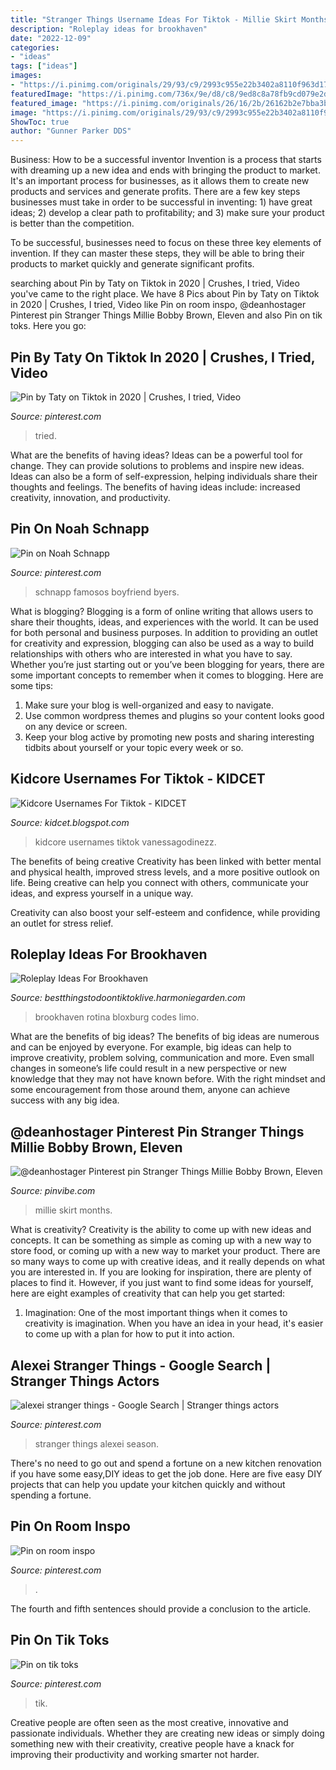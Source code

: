 ```yaml
---
title: "Stranger Things Username Ideas For Tiktok - Millie Skirt Months"
description: "Roleplay ideas for brookhaven"
date: "2022-12-09"
categories:
- "ideas"
tags: ["ideas"]
images:
- "https://i.pinimg.com/originals/29/93/c9/2993c955e22b3402a8110f963d17a810.jpg"
featuredImage: "https://i.pinimg.com/736x/9e/d8/c8/9ed8c8a78fb9cd079e2d8bf8348e8b5c.jpg"
featured_image: "https://i.pinimg.com/originals/26/16/2b/26162b2e7bba3b90234a386772f11246.jpg"
image: "https://i.pinimg.com/originals/29/93/c9/2993c955e22b3402a8110f963d17a810.jpg"
ShowToc: true
author: "Gunner Parker DDS"
---
```



Business: How to be a successful inventor
Invention is a process that starts with dreaming up a new idea and ends with bringing the product to market. It's an important process for businesses, as it allows them to create new products and services and generate profits.
There are a few key steps businesses must take in order to be successful in inventing: 1) have great ideas; 2) develop a clear path to profitability; and 3) make sure your product is better than the competition.

To be successful, businesses need to focus on these three key elements of invention. If they can master these steps, they will be able to bring their products to market quickly and generate significant profits.

	

		
searching about Pin by Taty on Tiktok in 2020 | Crushes, I tried, Video you've came to the right place. We have 8 Pics about Pin by Taty on Tiktok in 2020 | Crushes, I tried, Video like Pin on room inspo, @deanhostager Pinterest pin Stranger Things Millie Bobby Brown, Eleven and also Pin on tik toks. Here you go:
		
    
## Pin By Taty On Tiktok In 2020 | Crushes, I Tried, Video

<img loading=lazy src="https://i.pinimg.com/736x/c5/b1/27/c5b127a69609303961d4a59e4c6b8f12.jpg" onerror="this.onerror=null;this.src='https://tse3.mm.bing.net/th?id=OIP.1RTL5FGuEB3bGw82hjnN7AHaNK&amp;pid=15.1';" alt="Pin by Taty on Tiktok in 2020 | Crushes, I tried, Video">

_Source: pinterest.com_

>tried. 

	

What are the benefits of having ideas?
Ideas can be a powerful tool for change. They can provide solutions to problems and inspire new ideas. Ideas can also be a form of self-expression, helping individuals share their thoughts and feelings. The benefits of having ideas include: increased creativity, innovation, and productivity.

    
## Pin On Noah Schnapp

<img loading=lazy src="https://i.pinimg.com/originals/26/16/2b/26162b2e7bba3b90234a386772f11246.jpg" onerror="this.onerror=null;this.src='https://tse4.mm.bing.net/th?id=OIP.b7ji6QxnigQ5JcLqgpD04QHaH8&amp;pid=15.1';" alt="Pin on Noah Schnapp">

_Source: pinterest.com_

>schnapp famosos boyfriend byers. 

	

What is blogging?
Blogging is a form of online writing that allows users to share their thoughts, ideas, and experiences with the world. It can be used for both personal and business purposes. In addition to providing an outlet for creativity and expression, blogging can also be used as a way to build relationships with others who are interested in what you have to say.
Whether you’re just starting out or you’ve been blogging for years, there are some important concepts to remember when it comes to blogging. Here are some tips:

1. Make sure your blog is well-organized and easy to navigate.
2. Use common wordpress themes and plugins so your content looks good on any device or screen.
3. Keep your blog active by promoting new posts and sharing interesting tidbits about yourself or your topic every week or so.

    
## Kidcore Usernames For Tiktok - KIDCET

<img loading=lazy src="https://i.pinimg.com/originals/29/93/c9/2993c955e22b3402a8110f963d17a810.jpg" onerror="this.onerror=null;this.src='https://tse2.mm.bing.net/th?id=OIP.hxCNVy9N0TPgR-hJSie6EAHaJ4&amp;pid=15.1';" alt="Kidcore Usernames For Tiktok - KIDCET">

_Source: kidcet.blogspot.com_

>kidcore usernames tiktok vanessagodinezz. 

	

The benefits of being creative
Creativity has been linked with better mental and physical health, improved stress levels, and a more positive outlook on life.
Being creative can help you connect with others, communicate your ideas, and express yourself in a unique way.

Creativity can also boost your self-esteem and confidence, while providing an outlet for stress relief.

    
## Roleplay Ideas For Brookhaven

<img loading=lazy src="https://i.pinimg.com/474x/74/4d/36/744d363a006f900786c8dd4fb50efd18.jpg" onerror="this.onerror=null;this.src='https://tse4.mm.bing.net/th?id=OIP._StAc1b15FJSgWQed6FqGAAAAA&amp;pid=15.1';" alt="Roleplay Ideas For Brookhaven">

_Source: bestthingstodoontiktoklive.harmoniegarden.com_

>brookhaven rotina bloxburg codes limo. 

	

What are the benefits of big ideas?
The benefits of big ideas are numerous and can be enjoyed by everyone. For example, big ideas can help to improve creativity, problem solving, communication and more. Even small changes in someone’s life could result in a new perspective or new knowledge that they may not have known before. With the right mindset and some encouragement from those around them, anyone can achieve success with any big idea.

    
## @deanhostager Pinterest Pin Stranger Things Millie Bobby Brown, Eleven

<img loading=lazy src="https://i.pinimg.com/474x/e2/5d/43/e25d4305844da8ad74f2cbe697d635fa.jpg" onerror="this.onerror=null;this.src='https://tse1.mm.bing.net/th?id=OIP.2IyS3G3nVFmwPWt6ZkjCyQAAAA&amp;pid=15.1';" alt="@deanhostager Pinterest pin Stranger Things Millie Bobby Brown, Eleven">

_Source: pinvibe.com_

>millie skirt months. 

	

What is creativity?
Creativity is the ability to come up with new ideas and concepts. It can be something as simple as coming up with a new way to store food, or coming up with a new way to market your product. There are so many ways to come up with creative ideas, and it really depends on what you are interested in. If you are looking for inspiration, there are plenty of places to find it. However, if you just want to find some ideas for yourself, here are eight examples of creativity that can help you get started: 
1) Imagination: One of the most important things when it comes to creativity is imagination. When you have an idea in your head, it's easier to come up with a plan for how to put it into action.

    
## Alexei Stranger Things - Google Search | Stranger Things Actors

<img loading=lazy src="https://i.pinimg.com/736x/9e/d8/c8/9ed8c8a78fb9cd079e2d8bf8348e8b5c.jpg" onerror="this.onerror=null;this.src='https://tse4.mm.bing.net/th?id=OIP.iRUwi4kZgVSMSSQ7Op1msAHaJQ&amp;pid=15.1';" alt="alexei stranger things - Google Search | Stranger things actors">

_Source: pinterest.com_

>stranger things alexei season. 

	

There's no need to go out and spend a fortune on a new kitchen renovation if you have some easy,DIY ideas to get the job done. Here are five easy DIY projects that can help you update your kitchen quickly and without spending a fortune.

    
## Pin On Room Inspo

<img loading=lazy src="https://i.pinimg.com/736x/dd/21/81/dd21812a3eb0f654439a7bd73cd52c38.jpg" onerror="this.onerror=null;this.src='https://tse1.mm.bing.net/th?id=OIP.0QTPbCoO-bU0bbibqogaKQHaJ7&amp;pid=15.1';" alt="Pin on room inspo">

_Source: pinterest.com_

>. 

	

The fourth and fifth sentences should provide a conclusion to the article.

    
## Pin On Tik Toks

<img loading=lazy src="https://i.pinimg.com/736x/63/e1/55/63e155d30db26cc0c7f6e8445b37bd73.jpg" onerror="this.onerror=null;this.src='https://tse1.mm.bing.net/th?id=OIP.CH0o9onmr_qKQ9-1T-oM4wHaNK&amp;pid=15.1';" alt="Pin on tik toks">

_Source: pinterest.com_

>tik. 

	

Creative people are often seen as the most creative, innovative and passionate individuals. Whether they are creating new ideas or simply doing something new with their creativity, creative people have a knack for improving their productivity and working smarter not harder.


